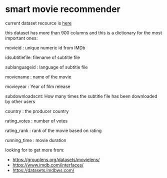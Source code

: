 # smart movie recommender
current dataset recource is [here](https://data.world/robertjoellewis/film-subtitles)

this dataset has more than 900 columns and this is a dictionary for the most important ones:

movieid : unique numeric id from IMDb

idsubtitlefile: filename of subtitle file

sublanguageid : language of subtitle file

moviename : name of the movie

movieyear : Year of film release

subdownloadscnt: How many times the subtitle file has been downloaded by other users

country : the producer country 

rating_votes : number of votes

rating_rank : rank of the movie based on rating 

running_time : movie duration 




looking for to get more from:
- https://grouplens.org/datasets/movielens/
- https://www.imdb.com/interfaces/
- https://datasets.imdbws.com/
